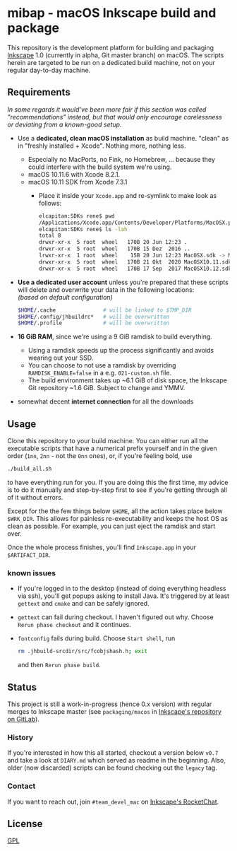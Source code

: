 # mibap - macOS Inkscape build and package

This repository is the development platform for building and packaging [Inkscape](https://inkscape.org) 1.0 (currently in alpha, Git master branch) on macOS. The scripts herein are targeted to be run on a dedicated build machine, not on your regular day-to-day machine.

## Requirements

_In some regards it would've been more fair if this section was called "recommendations" instead, but that would only encourage carelessness or deviating from a known-good setup._

- Use a __dedicated, clean macOS installation__ as build machine. "clean" as in "freshly installed + Xcode". Nothing more, nothing less.
  - Especially no MacPorts, no Fink, no Homebrew, ... because they could interfere with the build system we're using.
  - macOS 10.11.6 with Xcode 8.2.1.
  - macOS 10.11 SDK from Xcode 7.3.1
    - Place it inside your `Xcode.app` and re-symlink to make look as follows:

      ```bash
      elcapitan:SDKs rene$ pwd
      /Applications/Xcode.app/Contents/Developer/Platforms/MacOSX.platform/Developer/SDKs
      elcapitan:SDKs rene$ ls -lah
      total 8
      drwxr-xr-x  5 root  wheel   170B 20 Jun 12:23 .
      drwxr-xr-x  5 root  wheel   170B 15 Dez  2016 ..
      lrwxr-xr-x  1 root  wheel    15B 20 Jun 12:23 MacOSX.sdk -> MacOSX10.11.sdk
      drwxr-xr-x  5 root  wheel   170B 21 Okt  2020 MacOSX10.11.sdk
      drwxr-xr-x  5 root  wheel   170B 17 Sep  2017 MacOSX10.12.sdk.disabled
      ```

- __Use a dedicated user account__ unless you're prepared that these scripts will delete and overwrite your data in the following locations:  
_(based on default configuration)_

    ```bash
    $HOME/.cache               # will be linked to $TMP_DIR
    $HOME/.config/jhbuildrc*   # will be overwritten
    $HOME/.profile             # will be overwritten
    ```

- __16 GiB RAM__, since we're using a 9 GiB ramdisk to build everything.
  - Using a ramdisk speeds up the process significantly and avoids wearing out your SSD.
  - You can choose to not use a ramdisk by overriding `RAMDISK_ENABLE=false` in a e.g. `021-custom.sh` file.
  - The build environment takes up ~6.1 GiB of disk space, the Inkscape Git repository ~1.6 GiB. Subject to change and YMMV.
- somewhat decent __internet connection__ for all the downloads

## Usage

Clone this repository to your build machine. You can either run all the executable scripts that have a numerical prefix yourself and in the given order (`1nn`, `2nn` - not the `0nn` ones), or, if you're feeling bold, use

```bash
./build_all.sh
```

to have everything run for you. If you are doing this the first time, my advice is to do it manually and step-by-step first to see if you're getting through all of it without errors.

Except for the the few things below `$HOME`, all the action takes place below `$WRK_DIR`. This allows for painless re-executability and keeps the host OS as clean as possible. For example, you can just eject the ramdisk and start over.

Once the whole process finishes, you'll find `Inkscape.app` in your `$ARTIFACT_DIR`.

### known issues

- If you're logged in to the desktop (instead of doing everything headless via ssh), you'll get popups asking to install Java. It's triggered by at least `gettext` and `cmake` and can be safely ignored.
- `gettext` can fail during checkout. I haven't figured out why. Choose `Rerun phase checkout` and it continues.
- `fontconfig` fails during build. Choose `Start shell`, run
  
  ```bash
  rm .jhbuild-srcdir/src/fcobjshash.h; exit
  ```

  and then `Rerun phase build`.

## Status

This project is still a work-in-progress (hence 0.x version) with regular merges to Inkscape master (see `packaging/macos` in [Inkscape's repository on GitLab](https://gitlab.com/inkscape/inkscape)).

### History

If you're interested in how this all started, checkout a version below `v0.7` and take a look at `DIARY.md` which served as readme in the beginning. Also, older (now discarded) scripts can be found checking out the `legacy` tag.

### Contact

If you want to reach out, join `#team_devel_mac` on [Inkscape's RocketChat](https://chat.inkscape.org/).

## License

[GPL](LICENSE)
